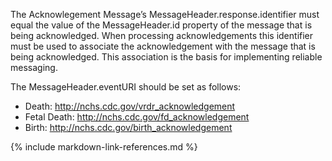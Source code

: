
The Acknowlegement Message’s MessageHeader.response.identifier must equal the value of the MessageHeader.id property of the message that is being acknowledged. When processing acknowledgements this identifier must be used to associate the acknowledgement with the message that is being acknowledged. This association is the basis for implementing reliable messaging.

The MessageHeader.eventURI should be set as follows:
* Death: http://nchs.cdc.gov/vrdr_acknowledgement
* Fetal Death: http://nchs.cdc.gov/fd_acknowledgement
* Birth: http://nchs.cdc.gov/birth_acknowledgement


{% include markdown-link-references.md %}